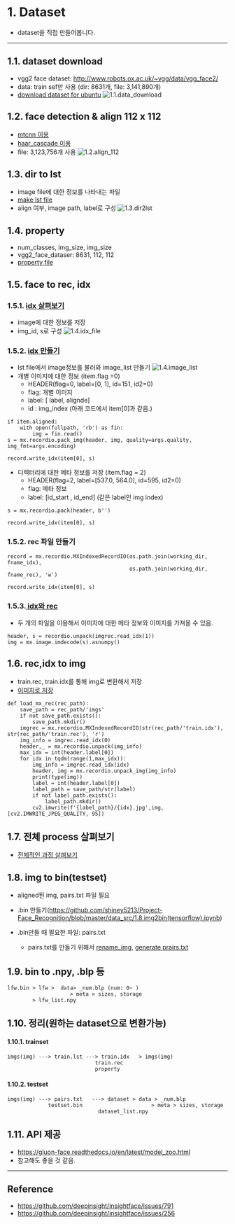 # 1. Dataset 

- dataset을 직접 만들어봅니다.

___

## 1.1. dataset download
- vgg2 face dataset: http://www.robots.ox.ac.uk/~vgg/data/vgg_face2/
- data: train sef만 사용 (dir: 8631개, file: 3,141,890개)
- [download dataset for ubuntu](https://github.com/shiney5213/Project-Face_Recognition/blob/master/data_src/1.1.get_dataset_on_ubuntu.py)
 ![1.1.data_download](../images/1.1.data_download.png)

## 1.2. face detection & align 112 x 112
- [mtcnn 이용](https://github.com/shiney5213/Project-Face_Recognition/blob/master/data_src/1.2.face_crop_112x112(MTCNN).ipynb)
- [haar_cascade 이용](https://github.com/shiney5213/Project-Face_Recognition/blob/master/data_src/1.2.face_crop_112x112(haar_cascade).ipynb)
- file: 3,123,756개 사용
 ![1.2.align_112](../images/1.2.align_112.png)

## 1.3. dir to lst 
- image file에 대한 정보를 나타내는 파일
- [make lst file](https://github.com/shiney5213/Project-Face_Recognition/blob/master/data_src/1.3.dir2lst.ipynb)
- align 여부, image path, label로 구성
 ![1.3.dir2lst](../images/1.3.dir2lst.png)

## 1.4. property
- num_classes, img_size, img_size
- vgg2_face_dataser:   8631, 112, 112
- [property file](https://github.com/shiney5213/Project-Face_Recognition/blob/master/data_src/1.4.property.ipynb)

## 1.5. face to rec, idx
### 1.5.1. [idx 살펴보기](https://github.com/shiney5213/Project-Face_Recognition/blob/master/data_src/1.5.view_idx_file.ipynb)
- image에 대한 정보를 저장
- img_id, s로 구성
![1.4.idx_file](../images/1.4.idx_file.png)

### 1.5.2. [idx 만들기](https://github.com/shiney5213/Project-Face_Recognition/blob/master/data_src/1.5.face2rec2(mxnet).ipynb)
- lst file에서 image정보를 불러와 image_list 만들기
 ![1.4.image_list](../images/1.4.image_list.png)
- 개별 이미지에 대한 정보 (item.flag =0)
    - HEADER(flag=0, label=[0, 1], id=151, id2=0)
    - flag: 개별 이미지
    - label: [ label, alignde]
    - id : img_index (아래 코드에서 item[0]과 같음.)

```
if item.aligned:
	with open(fullpath, 'rb') as fin:
		img = fin.read()
s = mx.recordio.pack_img(header, img, quality=args.quality, img_fmt=args.encoding)
	       
record.write_idx(item[0], s)
```

- 디렉터리에 대한 메타 정보를 저장 (item.flag = 2)
    -  HEADER(flag=2, label=[537.0, 564.0], id=595, id2=0)
    -  flag: 메타 정보
    -  label: [id_start , id_end] (같은 label인 img index)

```
s = mx.recordio.pack(header, b'')

record.write_idx(item[0], s)
```
### 1.5.2. rec 파일 만들기
```
record = mx.recordio.MXIndexedRecordIO(os.path.join(working_dir, fname_idx),
                                       os.path.join(working_dir, fname_rec), 'w')
                                       
record.write_idx(item[0], s)
```
### 1.5.3.[ idx와 rec](https://github.com/shiney5213/Project-Face_Recognition/blob/master/data_src/1.5.view_rec%2Cidx_file(vgg2dataset).ipynb)
- 두 개의 파일을 이용해서 이미지에 대한 메타 정보와 이미지를 가져올 수 있음.

```
header, s = recordio.unpack(imgrec.read_idx(1))
img = mx.image.imdecode(s).asnumpy() 
```

## 1.6. rec,idx to img
- train.rec, train.idx를 통해 img로 변환해서 저장
- [이미지로 저장](https://github.com/shiney5213/Project-Face_Recognition/blob/master/data_src/1.6.prepare_data(InsightFace_Pytorch).ipynb)
```
def load_mx_rec(rec_path):
    save_path = rec_path/'imgs'
    if not save_path.exists():
        save_path.mkdir()
    imgrec = mx.recordio.MXIndexedRecordIO(str(rec_path/'train.idx'), str(rec_path/'train.rec'), 'r')
    img_info = imgrec.read_idx(0)
    header,_ = mx.recordio.unpack(img_info)
    max_idx = int(header.label[0])
    for idx in tqdm(range(1,max_idx)):
        img_info = imgrec.read_idx(idx)
        header, img = mx.recordio.unpack_img(img_info)
        print(type(img))
        label = int(header.label[0])
        label_path = save_path/str(label)
        if not label_path.exists():
            label_path.mkdir()
        cv2.imwrite(f'{label_path}/{idx}.jpg',img, [cv2.IMWRITE_JPEG_QUALITY, 95])
```

## 1.7. 전체 process 살펴보기

- [전체적인 과정 살펴보기](https://github.com/shiney5213/Project-Face_Recognition/blob/master/data_src/1.7.all_process(faces_webfaces_112x112).ipynb)

## 1.8. img to bin(testset)
- aligned된 img, pairs.txt 파일 필요
- .bin 만들기(https://github.com/shiney5213/Project-Face_Recognition/blob/master/data_src/1.8.img2bin(tensorflow).ipynb)

- .bin만들 때 필요한 파일: pairs.txt
  - pairs.txt를 만들기 위해서 [rename_img](https://github.com/shiney5213/Project-Face_Recognition/blob/master/data_src/1.8.1.file_rename.ipynb), [generate prairs.txt](https://github.com/shiney5213/Project-Face_Recognition/blob/master/data_src/1.8.2.img2pairs.txt.ipynb)

## 1.9. bin to .npy, .blp 등

```
lfw.bin > lfw >  data> _num.blp (num: 0~ )
         			> meta > sizes, storage
        > lfw_list.npy
```



## 1.10. 정리(원하는 dataset으로 변환가능)

#### 1.10.1. trainset

```
imgs(img) ---> train.lst ---> train.idx   > imgs(img)
						    train.rec   
						    property
```

#### 1.10.2. testset

```
imgs(img) ---> pairs.txt   ---> dataset > data > _num.blp
			 testset.bin                      > meta > sizes, storage
			 				 dataset_list.npy
```



## 1.11. API 제공

- https://gluon-face.readthedocs.io/en/latest/model_zoo.html
- 참고해도 좋을 것 같음.


---

## Reference

-  https://github.com/deepinsight/insightface/issues/791
-  https://github.com/deepinsight/insightface/issues/256
